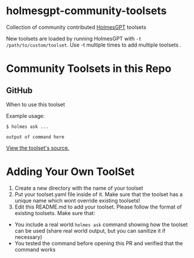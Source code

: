 # holmesgpt-community-toolsets
Collection of community contributed [HolmesGPT](https://github.com/robusta-dev/holmesgpt) toolsets


New toolsets are loaded by running HolmesGPT with `-t /path/to/custom/toolset`. Use -t multiple times to add multiple toolsets .

# Community Toolsets in this Repo
## GitHub

When to use this toolset

Example usage:

```
$ holmes ask ...

output of command here
```

[View the toolset's source.](./github)

# Adding Your Own ToolSet
1. Create a new directory with the name of your toolset
2. Put your toolset.yaml file inside of it. Make sure that the toolset has a unique name which wont override existing toolsets!
3. Edit this README.md to add your toolset. Please follow the format of existing toolsets. Make sure that:
* You include a real world `holmes ask` command showing how the toolset can be used (share real world output, but you can sanitize it if necessary)
* You tested the command before opening this PR and verified that the command works

